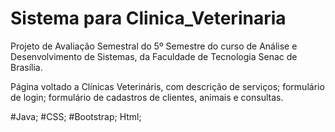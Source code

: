 # Sistema para Clinica_Veterinaria

Projeto de Avaliação Semestral do 5º Semestre do curso de Análise e Desenvolvimento de Sistemas, da Faculdade de Tecnologia Senac de Brasília.

Página voltado a Clínicas Veterináris, com descrição de serviços; formulário de login; formulário de cadastros de clientes, animais e consultas.

#Java; #CSS; #Bootstrap; Html;
